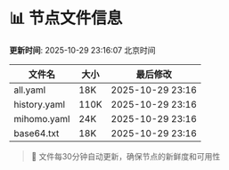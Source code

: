 # 📊 节点文件信息

**更新时间**: 2025-10-29 23:16:07 北京时间

| 文件名 | 大小 | 最后修改 |
|--------|------|----------|
| all.yaml | 18K | 2025-10-29 23:16 |
| history.yaml | 110K | 2025-10-29 23:16 |
| mihomo.yaml | 24K | 2025-10-29 23:16 |
| base64.txt | 18K | 2025-10-29 23:16 |

> 🔄 文件每30分钟自动更新，确保节点的新鲜度和可用性
